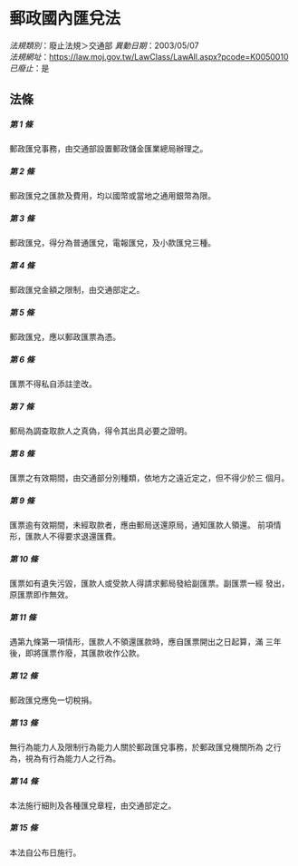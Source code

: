 # 郵政國內匯兌法

*法規類別*：廢止法規＞交通部
*異動日期*：2003/05/07  
*法規網址*：https://law.moj.gov.tw/LawClass/LawAll.aspx?pcode=K0050010
*已廢止*：是


## 法條
##### 第 1 條
郵政匯兌事務，由交通部設置郵政儲金匯業總局辦理之。

##### 第 2 條
郵政匯兌之匯款及費用，均以國幣或當地之通用銀幣為限。

##### 第 3 條
郵政匯兌，得分為普通匯兌，電報匯兌，及小款匯兌三種。

##### 第 4 條
郵政匯兌金額之限制，由交通部定之。

##### 第 5 條
郵政匯兌，應以郵政匯票為憑。

##### 第 6 條
匯票不得私自添註塗改。

##### 第 7 條
郵局為調查取款人之真偽，得令其出具必要之證明。

##### 第 8 條
匯票之有效期間，由交通部分別種類，依地方之遠近定之，但不得少於三
個月。

##### 第 9 條
匯票逾有效期間，未經取款者，應由郵局送還原局，通知匯款人領還。
前項情形，匯款人不得要求退還匯費。

##### 第 10 條
匯票如有遺失污毀，匯款人或受款人得請求郵局發給副匯票。副匯票一經
發出，原匯票即作無效。

##### 第 11 條
遇第九條第一項情形，匯款人不領還匯款時，應自匯票開出之日起算，滿
三年後，即將匯票作廢，其匯款收作公款。

##### 第 12 條
郵政匯兌應免一切稅捐。

##### 第 13 條
無行為能力人及限制行為能力人關於郵政匯兌事務，於郵政匯兌機關所為
之行為，視為有行為能力人之行為。

##### 第 14 條
本法施行細則及各種匯兌章程，由交通部定之。

##### 第 15 條
本法自公布日施行。


